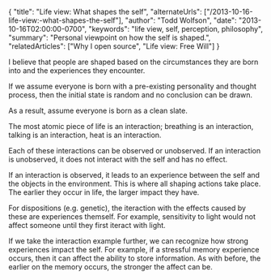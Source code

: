 {
  "title": "Life view: What shapes the self",
  "alternateUrls": ["/2013-10-16-life-view:-what-shapes-the-self"],
  "author": "Todd Wolfson",
  "date": "2013-10-16T02:00:00-0700",
  "keywords": "life view, self, perception, philosophy",
  "summary": "Personal viewpoint on how the self is shaped.",
  "relatedArticles": ["Why I open source", "Life view: Free Will"]
}

I believe that people are shaped based on the circumstances they are born into and the experiences they encounter.

If we assume everyone is born with a pre-existing personality and thought process, then the initial state is random and no conclusion can be drawn.

As a result, assume everyone is born as a clean slate.

The most atomic piece of life is an interaction; breathing is an interaction, talking is an interaction, heat is an interaction.

Each of these interactions can be observed or unobserved. If an interaction is unobserved, it does not interact with the self and has no effect.

If an interaction is observed, it leads to an experience between the self and the objects in the environment. This is where all shaping actions take place. The earlier they occur in life, the larger impact they have.

For dispositions (e.g. genetic), the iteraction with the effects caused by these are experiences themself. For example, sensitivity to light would not affect someone until they first iteract with light.

If we take the interaction example further, we can recognize how strong experiences impact the self. For example, if a stressful memory experience occurs, then it can affect the ability to store information. As with before, the earlier on the memory occurs, the stronger the affect can be.

